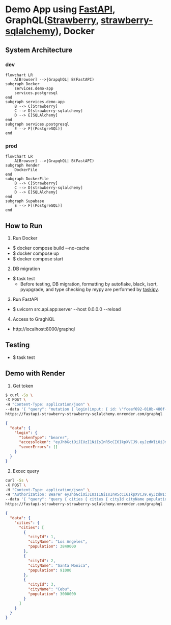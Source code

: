 # Demo App using [FastAPI](https://fastapi.tiangolo.com/), GraphQL([Strawberry](https://strawberry.rocks/), [strawberry-sqlalchemy](https://github.com/strawberry-graphql/strawberry-sqlalchemy)), Docker
## System Architecture
### dev
```mermaid
flowchart LR
    A[Browser] -->|GrapqhQL| B(FastAPI)
subgraph Docker
    services.demo-app
    services.postgresql
end
subgraph services.demo-app
    B --> C[Strawberry]
    C --> D[strawberry-sqlalchemy]
    D --> E[SQLAlchemy]
end
subgraph services.postgresql
    E --> F[(PostgreSQL)]
end
```

### prod
```mermaid
flowchart LR
    A[Browser] -->|GrapqhQL| B(FastAPI)
subgraph Render
    DockerFile
end
subgraph DockerFile
    B --> C[Strawberry]
    C --> D[strawberry-sqlalchemy]
    D --> E[SQLAlchemy]
end
subgraph Supabase
    E --> F[(PostgreSQL)]
end
```

## How to Run
1. Run Docker
- $ docker compose build --no-cache
- $ docker compose up
- $ docker compose start
2. DB migration
- $ task test
  - Before testing, DB migration, formatting by autoflake, black, isort, pyupgrade, and type checking by mypy are performed by [taskipy](https://github.com/taskipy/taskipy).
3. Run FastAPI
- $ uvicorn src.api.app:server --host 0.0.0.0 --reload
4. Access to GraghiQL
- http://localhost:8000/graphql

## Testing
- $ task test

## Demo with Render
1. Get token
```bash
$ curl -Ss \
-X POST \
-H "Content-Type: application/json" \
--data '{ "query": "mutation { login(input: { id: \"fceef692-010b-480f-899c-5a6e8bab23a7\", password: \"admin\" }) { tokenType accessToken severErrors { msg } } }" }' \
https://fastapi-strawberry-strawberry-sqlalchemy.onrender.com/graphql | jq .
```
```json
{
  "data": {
    "login": {
      "tokenType": "bearer",
      "accessToken": "eyJhbGciOiJIUzI1NiIsInR5cCI6IkpXVCJ9.eyJzdWIiOiJmY2VlZjY5Mi0wMTBiLTQ4MGYtODk5Yy01YTZlOGJhYjIzYTciLCJleHAiOjE2OTU1NDg0MTh9.YFvZL07ZTFDURfdzaU_Xk096iz2nLdeJ2gBcgmL6xSA",
      "severErrors": []
    }
  }
}
```

2. Excec query
```bash
curl -Ss \
-X POST \
-H "Content-Type: application/json" \
-H "Authorization: Bearer eyJhbGciOiJIUzI1NiIsInR5cCI6IkpXVCJ9.eyJzdWIiOiJmY2VlZjY5Mi0wMTBiLTQ4MGYtODk5Yy01YTZlOGJhYjIzYTciLCJleHAiOjE2OTU1NDg0MTh9.YFvZL07ZTFDURfdzaU_Xk096iz2nLdeJ2gBcgmL6xSA" \
--data '{ "query": "query { cities { cities { cityId cityName population } } }" }' \
https://fastapi-strawberry-strawberry-sqlalchemy.onrender.com/graphql | jq .
```
```json
{
  "data": {
    "cities": {
      "cities": [
        {
          "cityId": 1,
          "cityName": "Los Angeles",
          "population": 3849000
        },
        {
          "cityId": 2,
          "cityName": "Santa Monica",
          "population": 91000
        },
        {
          "cityId": 3,
          "cityName": "Cebu",
          "population": 3000000
        }
      ]
    }
  }
}
```
